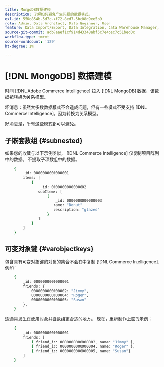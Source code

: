 ```yaml
---
title: MongoDB数据建模
description: 了解如何避免产生问题的数据模式。
exl-id: 556c854b-5d7c-4f72-8ed7-5bc08d9ee5b9
role: Admin, Data Architect, Data Engineer, User
feature: Data Import/Export, Data Integration, Data Warehouse Manager, Commerce Tables
source-git-commit: adb7aaef1cf914d43348abf5c7e4bec7c51bed0c
workflow-type: tm+mt
source-wordcount: '129'
ht-degree: 1%

---
```


# [!DNL MongoDB] 数据建模

时间 [!DNL Adobe Commerce Intelligence] 拉入 [!DNL MongoDB] 数据，该数据被转换为关系模型。

坏消息：虽然大多数数据模式不会造成问题，但有一些模式不受支持 [!DNL Commerce Intelligence]，因为转换为关系模型。

好消息是，所有这些模式都可以避免。

## 子嵌套数组 {#subnested}

如果您的收藏与以下示例类似， [!DNL Commerce Intelligence] 仅复制项目阵列中的数据。 不提取子项数组中的数据。

```bash
    {
        _id: 0000000000000001
        items: [
            {
                _id: 0000000000000002
               subItems: [
                   {
                       _id: 0000000000000003
                      name: "Donut"
                      description: "glazed"
                   }
               ]
            }
        ]
    }
```

## 可变对象键 {#varobjectkeys}

包含具有可变对象键的对象的集合不会在中复制 [!DNL Commerce Intelligence]. 例如：

```bash
    {
        _id: 0000000000000001
        friends: {
            0000000000000002: "Jimmy",
            0000000000000004: "Roger",
            0000000000000005: "Susan"
        },
    }
```

这通常发生在使用对象并且数组更合适的地方。 现在，重新制作上面的示例：

```bash
    {
        _id: 0000000000000001
        friends: [
            { friend_id: 0000000000000002, name: "Jimmy" },
            { friend_id: 0000000000000004, name: "Roger" },
            { friend_id: 0000000000000005, name: "Susan"}
        ]
    }
```
